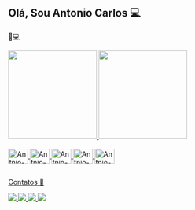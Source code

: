 ## Olá, Sou Antonio Carlos :computer:
  📘💻
  <div>
    <a href="https://github.com/antoniocarlosrs">
    <img height="180em" src="https://github-readme-stats.vercel.app/api?username=antoniocarlosrs&show_icons=true&theme=radical"/>
    <img height="180em" src="https://github-readme-stats.vercel.app/api/top-langs/?username=antoniocarlosrs&layout=compact&theme=radical"/>
  </div>

  <div stule="display: inline_block"><br>
    <img align="center" alt="Antnio-JS" height="30" width="40" src="https://cdn.jsdelivr.net/gh/devicons/devicon@latest/icons/html5/html5-original.svg" />
    <img align="center" alt="Antnio-JS" height="30" width="40" src="https://cdn.jsdelivr.net/gh/devicons/devicon@latest/icons/css3/css3-original.svg" />         
    <img align="center" alt="Antnio-JS" height="30" width="40" src="https://cdn.jsdelivr.net/gh/devicons/devicon@latest/icons/javascript/javascript-original.svg" />
    <img align="center" alt="Antnio-JS" height="30" width="40" src="https://cdn.jsdelivr.net/gh/devicons/devicon@latest/icons/react/react-original.svg" />     
    <img align="center" alt="Antnio-JS" height="30" width="40" src="https://cdn.jsdelivr.net/gh/devicons/devicon@latest/icons/nodejs/nodejs-original.svg" />      
  </div>

  ##

  Contatos 📱<br>

  <div>
    <a href="https://www.linkedin.com/in/antoniocarlos-dev/" target="_blank">
      <img src="https://img.shields.io/badge/LinkedIn-0077B5?style=for-the-badge&logo=linkedin&logoColor=white" target="_blanck">
    </a>
    <a href="https://www.instagram.com/tonyrl_rl?igsh=MTU4bjdtb29reHh0Yg==" target="_blank">
      <img src="https://img.shields.io/badge/Instagram-E4405F?style=for-the-badge&logo=instagram&logoColor=white">
    </a>
    <a href="mailto:antoniocarlosrs.dev@gmail.com" target="_blank">
      <img src="https://img.shields.io/badge/Gmail-D14836?style=for-the-badge&logo=gmail&logoColor=white" target="_blanck">
    </a>
    <a href="" target="_blank">
      <img src="https://img.shields.io/badge/WhatsApp-25D366?style=for-the-badge&logo=whatsapp&logoColor=white" target="_blanck">
    </a>
  </div>
